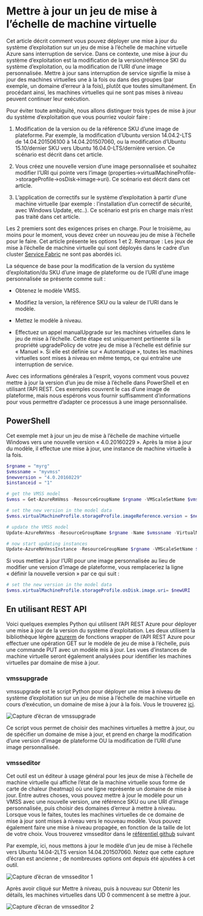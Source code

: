 <properties
	pageTitle="Déployer une application sur des groupes identiques de machines virtuelles | Microsoft Azure"
	description="Déployer une application sur des groupes identiques de machines virtuelles"
	services="virtual-machine-scale-sets"
	documentationCenter=""
	authors="gbowerman"
	manager="timlt"
	editor=""
	tags="azure-resource-manager"/>

<tags
	ms.service="virtual-machine-scale-sets"
	ms.workload="na"
	ms.tgt_pltfrm="na"
	ms.devlang="na"
	ms.topic="article"
	ms.date="09/13/2016"
	ms.author="guybo"/>


# Mettre à jour un jeu de mise à l’échelle de machine virtuelle

Cet article décrit comment vous pouvez déployer une mise à jour du système d’exploitation sur un jeu de mise à l’échelle de machine virtuelle Azure sans interruption de service. Dans ce contexte, une mise à jour du système d’exploitation est la modification de la version/référence SKI du système d’exploitation, ou la modification de l’URI d’une image personnalisée. Mettre à jour sans interruption de service signifie la mise à jour des machines virtuelles une à la fois ou dans des groupes (par exemple, un domaine d’erreur à la fois), plutôt que toutes simultanément. En procédant ainsi, les machines virtuelles qui ne sont pas mises à niveau peuvent continuer leur exécution.

Pour éviter toute ambiguïté, nous allons distinguer trois types de mise à jour du système d’exploitation que vous pourriez vouloir faire :

1. Modification de la version ou de la référence SKU d’une image de plateforme. Par exemple, la modification d’Ubuntu version 14.04.2-LTS de 14.04.201506100 à 14.04.201507060, ou la modification d’Ubuntu 15.10/dernier SKU vers Ubuntu 16.04.0-LTS/dernière version. Ce scénario est décrit dans cet article.

2. Vous créez une nouvelle version d’une image personnalisée et souhaitez modifier l’URI qui pointe vers l’image (properties->virtualMachineProfile->storageProfile->osDisk->image->uri). Ce scénario est décrit dans cet article.

3. L’application de correctifs sur le système d’exploitation à partir d’une machine virtuelle (par exemple : l’installation d’un correctif de sécurité, avec Windows Update, etc..). Ce scénario est pris en charge mais n’est pas traité dans cet article.

Les 2 premiers sont des exigences prises en charge. Pour le troisième, au moins pour le moment, vous devez créer un nouveau jeu de mise à l’échelle pour le faire. Cet article présente les options 1 et 2. Remarque : Les jeux de mise à l’échelle de machine virtuelle qui sont déployés dans le cadre d’un cluster [Service Fabric](https://azure.microsoft.com/services/service-fabric/) ne sont pas abordés ici.

La séquence de base pour la modification de la version du système d’exploitation/du SKU d’une image de plateforme ou de l’URI d’une image personnalisée se présente comme suit :

* Obtenez le modèle VMSS.

* Modifiez la version, la référence SKU ou la valeur de l’URI dans le modèle.

* Mettez le modèle à niveau.

* Effectuez un appel manualUpgrade sur les machines virtuelles dans le jeu de mise à l’échelle. Cette étape est uniquement pertinente si la propriété upgradePolicy de votre jeu de mise à l’échelle est définie sur « Manuel ». Si elle est définie sur « Automatique », toutes les machines virtuelles sont mises à niveau en même temps, ce qui entraîne une interruption de service.


Avec ces informations générales à l’esprit, voyons comment vous pouvez mettre à jour la version d’un jeu de mise à l’échelle dans PowerShell et en utilisant l’API REST. Ces exemples couvrent le cas d’une image de plateforme, mais nous espérons vous fournir suffisamment d’informations pour vous permettre d’adapter ce processus à une image personnalisée.

## PowerShell

Cet exemple met à jour un jeu de mise à l’échelle de machine virtuelle Windows vers une nouvelle version « 4.0.20160229 ». Après la mise à jour du modèle, il effectue une mise à jour, une instance de machine virtuelle à la fois.

```powershell
$rgname = "myrg"
$vmssname = "myvmss"
$newversion = "4.0.20160229"
$instanceid = "1"

# get the VMSS model
$vmss = Get-AzureRmVmss -ResourceGroupName $rgname -VMScaleSetName $vmssname

# set the new version in the model data
$vmss.virtualMachineProfile.storageProfile.imageReference.version = $newversion

# update the VMSS model
Update-AzureRmVmss -ResourceGroupName $rgname -Name $vmssname -VirtualMachineScaleSet $vmss

# now start updating instances
Update-AzureRmVmssInstance -ResourceGroupName $rgname -VMScaleSetName $vmssname -InstanceId $instanceId
```

Si vous mettiez à jour l’URI pour une image personnalisée au lieu de modifier une version d’image de plateforme, vous remplaceriez la ligne « définir la nouvelle version » par ce qui suit :

```powershell
# set the new version in the model data
$vmss.virtualMachineProfile.storageProfile.osDisk.image.uri= $newURI
```


## En utilisant REST API

Voici quelques exemples Python qui utilisent l’API REST Azure pour déployer une mise à jour de la version du système d’exploitation. Les deux utilisent la bibliothèque légère [azurerm](https://pypi.python.org/pypi/azurerm) de fonctions wrapper de l’API REST Azure pour effectuer une opération GET sur le modèle de jeu de mise à l’échelle, puis une commande PUT avec un modèle mis à jour. Les vues d’instances de machine virtuelle seront également analysées pour identifier les machines virtuelles par domaine de mise à jour.

### vmssupgrade

vmssupgrade est le script Python pour déployer une mise à niveau de système d’exploitation sur un jeu de mise à l’échelle de machine virtuelle en cours d’exécution, un domaine de mise à jour à la fois. Vous le trouverez [ici](https://github.com/gbowerman/vmsstools).

![Capture d’écran de vmssupgrade](./media/virtual-machine-scale-sets-upgrade-scale-set/vmssupgrade-screenshot.png)

Ce script vous permet de choisir des machines virtuelles à mettre à jour, ou de spécifier un domaine de mise à jour, et prend en charge la modification d’une version d’image de plateforme OU la modification de l’URI d’une image personnalisée.

### vmsseditor

Cet outil est un éditeur à usage général pour les jeux de mise à l’échelle de machine virtuelle qui affiche l’état de la machine virtuelle sous forme de carte de chaleur (heatmap) où une ligne représente un domaine de mise à jour. Entre autres choses, vous pouvez mettre à jour le modèle pour un VMSS avec une nouvelle version, une référence SKU ou une URI d’image personnalisée, puis choisir des domaines d’erreur à mettre à niveau. Lorsque vous le faites, toutes les machines virtuelles de ce domaine de mise à jour sont mises à niveau vers le nouveau modèle. Vous pouvez également faire une mise à niveau propagée, en fonction de la taille de lot de votre choix. Vous trouverez vmsseditor dans le [référentiel github](https://github.com/gbowerman/vmssdashboard) suivant

Par exemple, ici, nous mettons à jour le modèle d’un jeu de mise à l’échelle vers Ubuntu 14.04-2LTS version 14.04.201507060. Notez que cette capture d’écran est ancienne ; de nombreuses options ont depuis été ajoutées à cet outil.

![Capture d’écran de vmsseditor 1](./media/virtual-machine-scale-sets-upgrade-scale-set/vmssEditor1.png)

Après avoir cliqué sur Mettre à niveau, puis à nouveau sur Obtenir les détails, les machines virtuelles dans UD 0 commencent à se mettre à jour.

![Capture d’écran de vmsseditor 2](./media/virtual-machine-scale-sets-upgrade-scale-set/vmssEditor2.png)

<!---HONumber=AcomDC_0921_2016-->